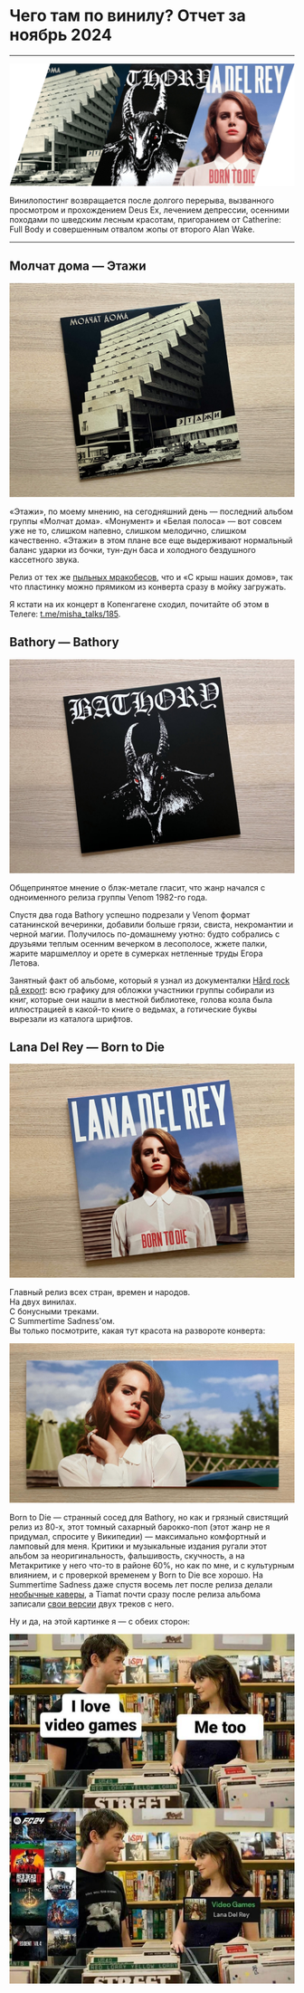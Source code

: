# Чего там по винилу? Отчет за ноябрь 2024

***

![](./img/cover.png)

Винилопостинг возвращается после долгого перерыва, вызванного просмотром и прохождением Deus Ex, лечением депрессии, осенними походами по шведским лесным красотам, пригоранием от Catherine: Full Body и совершенным отвалом жопы от второго Alan Wake.

***

## Молчат дома — Этажи

![обложка Молчат дома — Этажи](./img/molchat-doma-etazhi.jpg)

«Этажи», по моему мнению, на сегодняшний день — последний альбом группы «Молчат дома».
«Монумент» и «Белая полоса» — вот совсем уже не то, слишком напевно, слишком мелодично, слишком качественно.
«Этажи» в этом плане все еще выдерживают нормальный баланс ударки из бочки, тун-дун баса и холодного бездушного кассетного звука.

Релиз от тех же [пыльных мракобесов](https://torunar.github.io/2024/02/29/vinyl-report/), что и «С крыш наших домов», так что пластинку можно прямиком из конверта сразу в мойку загружать.

Я кстати на их концерт в Копенгагене сходил, почитайте об этом в Телеге: [t.me/misha_talks/185](https://t.me/misha_talks/185?single).

## Bathory — Bathory

![обложка Bathory — Bathory](./img/bathory-bathory.jpg)

Общепринятое мнение о блэк-метале гласит, что жанр начался с одноименного релиза группы Venom 1982-го года.

Спустя два года Bathory успешно подрезали у Venom формат сатанинской вечеринки, добавили больше грязи, свиста, некромантии и черной магии.
Получилось по-домашнему уютно: будто собрались с друзьями теплым осенним вечерком в лесополосе, жжете палки, жарите маршмеллоу и орете в сумерках нетленные труды Егора Летова.

Занятный факт об альбоме, который я узнал из документалки [Hård rock på export](https://www.svtplay.se/hard-rock-pa-export-1): всю графику для обложки участники группы собирали из книг, которые они нашли в местной библиотеке, голова козла была иллюстрацией в какой-то книге о ведьмах, а готические буквы вырезали из каталога шрифтов.

## Lana Del Rey — Born to Die

![обложка Lana Del Rey — Born to Die](./img/lana-del-rey-born-to-die.jpg)

Главный релиз всех стран, времен и народов.  
На двух винилах.  
С бонусными треками.  
С Summertime Sadness'ом.  
Вы только посмотрите, какая тут красота на развороте конверта:

![разворот конверта с отваложопной Ланой Дель Рей](./img/lana-del-rey-born-to-die-inside.jpg)

Born to Die — странный сосед для Bathory, но как и грязный свистящий релиз из 80-х, этот томный сахарный барокко-поп (этот жанр не я придумал, спросите у Википедии) — максимально комфортный и ламповый для меня.
Критики и музыкальные издания ругали этот альбом за неоригинальность, фальшивость, скучность, а на Метакритике у него что-то в районе 60%, но как по мне, и с культурным влиянием, и с проверкой временем у Born to Die все хорошо.
На Summertime Sadness даже спустя восемь лет после релиза делали [необычные каверы](https://www.youtube.com/watch?v=VSewYsf3uDs), а Tiamat почти сразу после релиза альбома записали [свои версии](https://www.discogs.com/release/4492741-Tiamat-Born-To-Die) двух треков с него.

Ну и да, на этой картинке я — с обеих сторон:

![мем про трек Video Games из фильма «500 дней лета»](./img/video-games.jpg)

